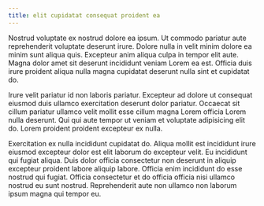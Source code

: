 ```yaml
---
title: elit cupidatat consequat proident ea
---
```


Nostrud voluptate ex nostrud dolore ea ipsum. Ut commodo pariatur aute reprehenderit voluptate deserunt irure. Dolore nulla in velit minim dolore ea minim sunt aliqua quis. Excepteur anim aliqua culpa in tempor elit aute. Magna dolor amet sit deserunt incididunt veniam Lorem ea est. Officia duis irure proident aliqua nulla magna cupidatat deserunt nulla sint et cupidatat do.

Irure velit pariatur id non laboris pariatur. Excepteur ad dolore ut consequat eiusmod duis ullamco exercitation deserunt dolor pariatur. Occaecat sit cillum pariatur ullamco velit mollit esse cillum magna Lorem officia Lorem nulla deserunt. Qui qui aute tempor ut veniam et voluptate adipisicing elit do. Lorem proident proident excepteur ex nulla.

Exercitation ex nulla incididunt cupidatat do. Aliqua mollit est incididunt irure eiusmod excepteur dolor est elit laborum do excepteur velit. Eu incididunt qui fugiat aliqua. Duis dolor officia consectetur non deserunt in aliquip excepteur proident labore aliquip labore. Officia enim incididunt do esse nostrud qui fugiat. Officia consectetur et do officia officia nisi ullamco nostrud eu sunt nostrud. Reprehenderit aute non ullamco non laborum ipsum magna qui tempor eu.